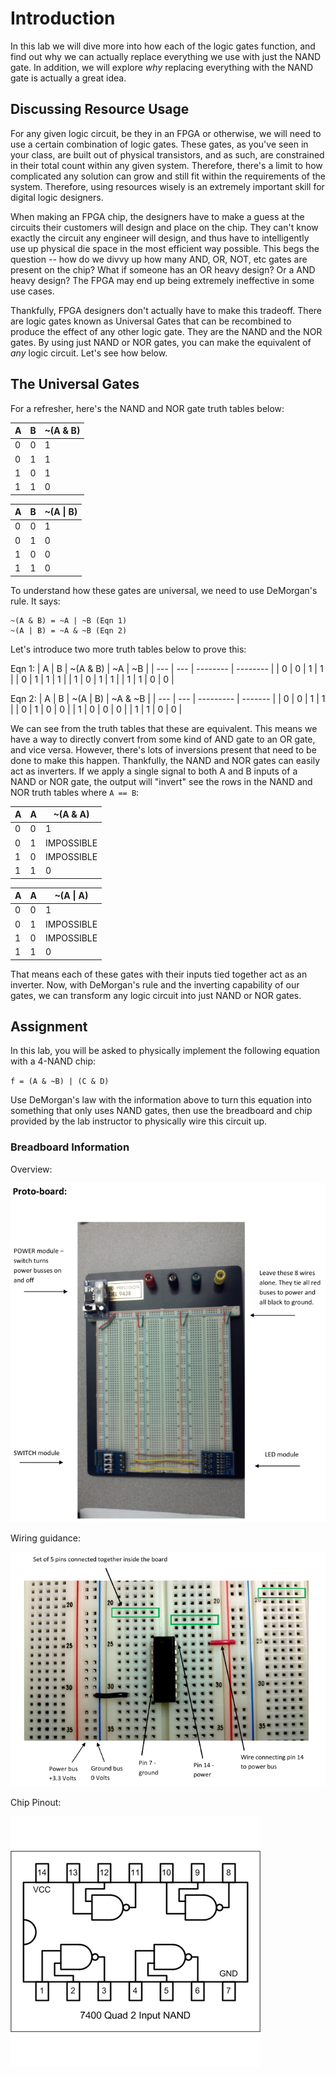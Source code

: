 # Introduction

In this lab we will dive more into how each of the logic gates function, and find out why we can actually replace everything we use with just the NAND gate. In addition, we will explore *why* replacing everything with the NAND gate is actually a great idea.

## Discussing Resource Usage

For any given logic circuit, be they in an FPGA or otherwise, we will need to use a certain combination of logic gates. These gates, as you've seen in your class, are built out of physical transistors, and as such, are constrained in their total count within any given system. Therefore, there's a limit to how complicated any solution can grow and still fit within the requirements of the system. Therefore, using resources wisely is an extremely important skill for digital logic designers.

When making an FPGA chip, the designers have to make a guess at the circuits their customers will design and place on the chip. They can't know exactly the circuit any engineer will design, and thus have to intelligently use up physical die space in the most efficient way possible. This begs the question -- how do we divvy up how many AND, OR, NOT, etc gates are present on the chip? What if someone has an OR heavy design? Or a AND heavy design? The FPGA may end up being extremely ineffective in some use cases.

Thankfully, FPGA designers don't actually have to make this tradeoff. There are logic gates known as Universal Gates that can be recombined to produce the effect of any other logic gate. They are the NAND and the NOR gates. By using just NAND or NOR gates, you can make the equivalent of *any* logic circuit. Let's see how below.

## The Universal Gates

For a refresher, here's the NAND and NOR gate truth tables below:

| A   | B   | ~(A & B) |
| --- | --- | -------- |
| 0   | 0   | 1        |
| 0   | 1   | 1        |
| 1   | 0   | 1        |
| 1   | 1   | 0        |

| A   | B   | ~(A \| B) |
| --- | --- | --------- |
| 0   | 0   | 1         |
| 0   | 1   | 0         |
| 1   | 0   | 0         |
| 1   | 1   | 0         |

To understand how these gates are universal, we need to use DeMorgan's rule. It says:

```
~(A & B) = ~A | ~B (Eqn 1)
~(A | B) = ~A & ~B (Eqn 2)
```

Let's introduce two more truth tables below to prove this:

Eqn 1:
| A   | B   | ~(A & B) | ~A \| ~B |
| --- | --- | -------- | -------- |
| 0   | 0   | 1        | 1        |
| 0   | 1   | 1        | 1        |
| 1   | 0   | 1        | 1        |
| 1   | 1   | 0        | 0        |

Eqn 2:
| A   | B   | ~(A \| B) | ~A & ~B |
| --- | --- | --------- | ------- |
| 0   | 0   | 1         | 1       |
| 0   | 1   | 0         | 0       |
| 1   | 0   | 0         | 0       |
| 1   | 1   | 0         | 0       |


We can see from the truth tables that these are equivalent. This means we have a way to directly convert from some kind of AND gate to an OR gate, and vice versa. However, there's lots of inversions present that need to be done to make this happen. Thankfully, the NAND and NOR gates can easily act as inverters. If we apply a single signal to both A and B inputs of a NAND or NOR gate, the output will "invert" see the rows in the NAND and NOR truth tables where `A == B`:

| A   | A   | ~(A & A)   |
| --- | --- | ---------- |
| 0   | 0   | 1          |
| 0   | 1   | IMPOSSIBLE |
| 1   | 0   | IMPOSSIBLE |
| 1   | 1   | 0          |

| A   | A   | ~(A \| A)  |
| --- | --- | ---------- |
| 0   | 0   | 1          |
| 0   | 1   | IMPOSSIBLE |
| 1   | 0   | IMPOSSIBLE |
| 1   | 1   | 0          |

That means each of these gates with their inputs tied together act as an inverter. Now, with DeMorgan's rule and the inverting capability of our gates, we can transform any logic circuit into just NAND or NOR gates.

## Assignment

In this lab, you will be asked to physically implement the following equation with a 4-NAND chip:

`f = (A & ~B) | (C & D)`

Use DeMorgan's law with the information above to turn this equation into something that only uses NAND gates, then use the breadboard and chip provided by the lab instructor to physically wire this circuit up.

### Breadboard Information

Overview: 

![Breadboard Overview](img/breadboard_overview.png)

Wiring guidance:

![Wiring Guidance](img/wiring_guidance.png)

Chip Pinout:

![Chip Pinout](img/chip_pinout.png)